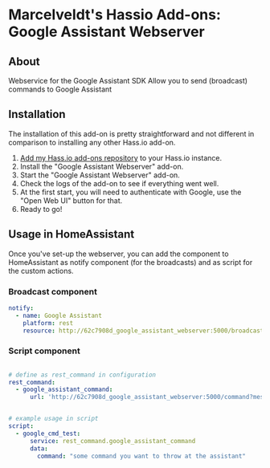 # Marcelveldt's Hassio Add-ons: Google Assistant Webserver

## About

Webservice for the Google Assistant SDK
Allow you to send (broadcast) commands to Google Assistant


## Installation

The installation of this add-on is pretty straightforward and not different in
comparison to installing any other Hass.io add-on.

1. [Add my Hass.io add-ons repository][repository] to your Hass.io instance.
1. Install the "Google Assistant Webserver" add-on.
1. Start the "Google Assistant Webserver" add-on.
1. Check the logs of the add-on to see if everything went well.
1. At the first start, you will need to authenticate with Google, use the "Open Web UI" button for that.
1. Ready to go!


## Usage in HomeAssistant

Once you've set-up the webserver, you can add the component to HomeAssistant as notify component (for the broadcasts) and as script for the custom actions.

### Broadcast component

```yaml
notify:
  - name: Google Assistant
    platform: rest
    resource: http://62c7908d_google_assistant_webserver:5000/broadcast
```

### Script component

```yaml

# define as rest_command in configuration
rest_command:
  - google_assistant_command:
      url: 'http://62c7908d_google_assistant_webserver:5000/command?message={{ command }}'


# example usage in script
script:
  - google_cmd_test:
      service: rest_command.google_assistant_command
      data:
        command: "some command you want to throw at the assistant"
```





[repository]: https://github.com/marcelveldt/hassio-addons-repo
